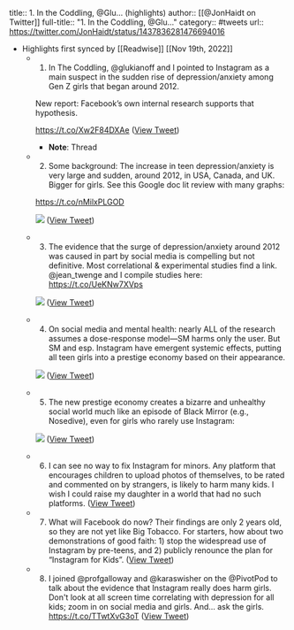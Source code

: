 title:: 1. In the Coddling, @Glu... (highlights)
author:: [[@JonHaidt on Twitter]]
full-title:: "1. In the Coddling, @Glu..."
category:: #tweets
url:: https://twitter.com/JonHaidt/status/1437836281476694016

- Highlights first synced by [[Readwise]] [[Nov 19th, 2022]]
	- 1. In The Coddling, @glukianoff and I pointed to Instagram as a main suspect in the sudden rise of depression/anxiety among Gen Z girls that began around 2012.
	  
	  New report: Facebook’s own internal research supports that hypothesis. 
	  
	  https://t.co/Xw2F84DXAe ([View Tweet](https://twitter.com/JonHaidt/status/1437836281476694016))
		- **Note**: Thread
	- 2. Some background: The increase in teen depression/anxiety is very large and sudden, around 2012, in USA, Canada, and UK. Bigger for girls. See this Google doc lit review with many graphs:
	  
	  https://t.co/nMilxPLGOD 
	  
	  ![](https://pbs.twimg.com/media/E_Qxrl1XIAQhnmK.png) ([View Tweet](https://twitter.com/JonHaidt/status/1437836285184458754))
	- 3. The evidence that the surge of depression/anxiety around 2012 was caused in part by social media is compelling but not definitive. Most correlational & experimental studies find a link. @jean_twenge and I compile studies here:
	  https://t.co/UeKNw7XVps 
	  
	  ![](https://pbs.twimg.com/media/E_QyrUDWUAElWu7.png) ([View Tweet](https://twitter.com/JonHaidt/status/1437836289332629505))
	- 4. On social media and mental health: nearly ALL of the research assumes a dose-response model—SM  harms only the user. But SM and esp. Instagram have emergent systemic effects, putting all teen girls into a prestige economy based on their appearance. 
	  
	  ![](https://pbs.twimg.com/media/E_Qz2wvWYAsVYre.png) ([View Tweet](https://twitter.com/JonHaidt/status/1437836292671352841))
	- 5. The new prestige economy creates a bizarre and unhealthy social world much like an episode of Black Mirror (e.g., Nosedive), even for girls who rarely use Instagram: 
	  
	  ![](https://pbs.twimg.com/media/E_Q0bPKWYAchGdr.png) ([View Tweet](https://twitter.com/JonHaidt/status/1437836296639090691))
	- 6. I can see no way to fix Instagram for minors. Any platform that encourages children to upload photos of themselves, to be rated and commented on by strangers, is likely to harm many kids. I wish I could raise my daughter in a world that had no such platforms. ([View Tweet](https://twitter.com/JonHaidt/status/1437836298660851719))
	- 7. What will Facebook do now? Their findings are only 2 years old, so they are not yet like Big Tobacco. For starters, how about two demonstrations of good faith: 1) stop the widespread use of Instagram by pre-teens, and 2) publicly renounce the plan for “Instagram for Kids”. ([View Tweet](https://twitter.com/JonHaidt/status/1437836300023914507))
	- 8. I joined @profgalloway and @karaswisher on the @PivotPod to talk about the evidence that Instagram really does harm girls. Don't look at all screen time correlating with depression for all kids; zoom in on social media and girls. And... ask the girls.
	  https://t.co/TTwtXvG3oT ([View Tweet](https://twitter.com/JonHaidt/status/1459233560511012868))